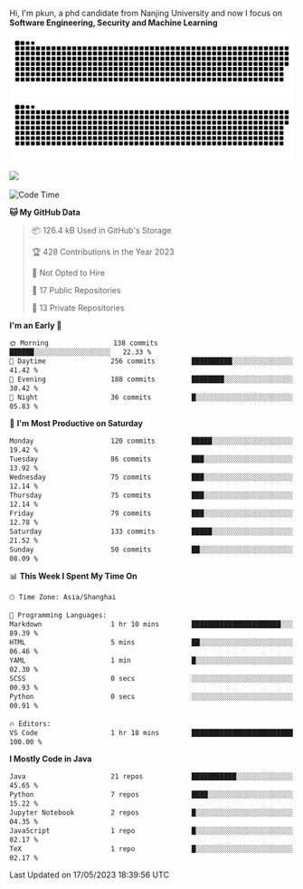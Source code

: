Hi, I'm pkun, a phd candidate from Nanjing University and now I focus on **Software Engineering, Security and Machine Learning**

![GitHub Snake Light](https://github.com/pppppkun/pppppkun/blob/output/github-snake.svg#gh-light-mode-only)
![GitHub Snake dark](https://github.com/pppppkun/pppppkun/blob/output/github-snake-dark.svg#gh-dark-mode-only)

![](https://komarev.com/ghpvc/?username=pppppkun)
<!--START_SECTION:waka-->
![Code Time](http://img.shields.io/badge/Code%20Time-1%2C746%20hrs%2047%20mins-blue)

**🐱 My GitHub Data** 

> 📦 126.4 kB Used in GitHub's Storage 
 > 
> 🏆 428 Contributions in the Year 2023
 > 
> 🚫 Not Opted to Hire
 > 
> 📜 17 Public Repositories 
 > 
> 🔑 13 Private Repositories 
 > 
**I'm an Early 🐤** 

```text
🌞 Morning                138 commits         ██████░░░░░░░░░░░░░░░░░░░   22.33 % 
🌆 Daytime                256 commits         ██████████░░░░░░░░░░░░░░░   41.42 % 
🌃 Evening                188 commits         ████████░░░░░░░░░░░░░░░░░   30.42 % 
🌙 Night                  36 commits          █░░░░░░░░░░░░░░░░░░░░░░░░   05.83 % 
```
📅 **I'm Most Productive on Saturday** 

```text
Monday                   120 commits         █████░░░░░░░░░░░░░░░░░░░░   19.42 % 
Tuesday                  86 commits          ███░░░░░░░░░░░░░░░░░░░░░░   13.92 % 
Wednesday                75 commits          ███░░░░░░░░░░░░░░░░░░░░░░   12.14 % 
Thursday                 75 commits          ███░░░░░░░░░░░░░░░░░░░░░░   12.14 % 
Friday                   79 commits          ███░░░░░░░░░░░░░░░░░░░░░░   12.78 % 
Saturday                 133 commits         █████░░░░░░░░░░░░░░░░░░░░   21.52 % 
Sunday                   50 commits          ██░░░░░░░░░░░░░░░░░░░░░░░   08.09 % 
```


📊 **This Week I Spent My Time On** 

```text
🕑︎ Time Zone: Asia/Shanghai

💬 Programming Languages: 
Markdown                 1 hr 10 mins        ██████████████████████░░░   89.39 % 
HTML                     5 mins              ██░░░░░░░░░░░░░░░░░░░░░░░   06.46 % 
YAML                     1 min               █░░░░░░░░░░░░░░░░░░░░░░░░   02.30 % 
SCSS                     0 secs              ░░░░░░░░░░░░░░░░░░░░░░░░░   00.93 % 
Python                   0 secs              ░░░░░░░░░░░░░░░░░░░░░░░░░   00.91 % 

🔥 Editors: 
VS Code                  1 hr 18 mins        █████████████████████████   100.00 % 
```

**I Mostly Code in Java** 

```text
Java                     21 repos            ███████████░░░░░░░░░░░░░░   45.65 % 
Python                   7 repos             ████░░░░░░░░░░░░░░░░░░░░░   15.22 % 
Jupyter Notebook         2 repos             █░░░░░░░░░░░░░░░░░░░░░░░░   04.35 % 
JavaScript               1 repo              █░░░░░░░░░░░░░░░░░░░░░░░░   02.17 % 
TeX                      1 repo              █░░░░░░░░░░░░░░░░░░░░░░░░   02.17 % 
```




 Last Updated on 17/05/2023 18:39:56 UTC
<!--END_SECTION:waka-->
